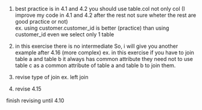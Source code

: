 1. best practice is in 4.1 and 4.2 you should use table.col not only col (I improve my code in 4.1 and 4.2 after the rest not sure wheter the rest are good practice or not)  
ex. using customer.customer_id is better (practice) than using customer_id even we select only 1 table 

2. in this exercise there is no intermediate So, i will give you another example after 4.16 (more complex)
ex. in this exercise if you have to join table a and table b it always has common attribute
they need not to use table c as a common attribute of table a and table b to join them.

3. revise type of join ex. left join

4. revise 4.15




finish revising until 4.10